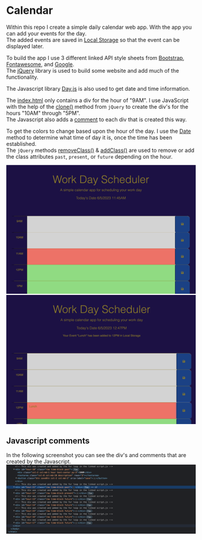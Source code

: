 # Calendar
 
Within this repo I create a simple daily calendar web app. With the app you can add your events for the day.<br>
The added events are saved in 
[Local Storage](https://www.w3schools.com/html/html5_webstorage.asp)
so that the event can be displayed later.

To build the app I use 3 different linked API style sheets from [Bootstrap](https://cdn.jsdelivr.net/npm/bootstrap@5.1.3/dist/css/bootstrap.min.css), 
[Fontawesome](https://use.fontawesome.com/releases/v5.8.1/css/all.css),
and
[Google](https://fonts.googleapis.com/css2?family=Fira+Sans:wght@400;700&display=swap).<br>
The 
[jQuery](https://jquery.com/)
library is used to build some website and add much of the functionality.<br>

The Javascript library
[Day.js](https://day.js.org/docs/en/display/format)
is also used to get date and time information.<br> 

The [index.html](./index.html) only contains a div for the hour of "9AM". I use JavaScript with the help of the 
[clone()](https://api.jquery.com/clone/)
method from `jQuery` to create the div's for the hours "10AM" through "5PM".<br>
The Javascript also adds a [comment](#javascript-comments) to each div that is created this way.<br>

To get the colors to change based upon the hour of the day. I use the 
[Date](https://developer.mozilla.org/en-US/docs/Web/JavaScript/Reference/Global_Objects/Date)
method to determine what time of day it is,
once the time has been established.<br>
The `jQuery` methods 
[removeClass()](https://api.jquery.com/removeclass/)
&
[addClass()](https://api.jquery.com/addclass/)
are used to remove or add the class attributes `past`, `present`, or `future` depending on the hour.<br>

![no event](./assets/images/Screenshot_no_event.png)
![event](./assets/images/Screenshot_event.png) 
## Javascript comments
In the following screenshot you can see the div's and comments that are created by the Javascript.
![dev tools](./assets/images/Screenshot_html_dev_tools.png)
